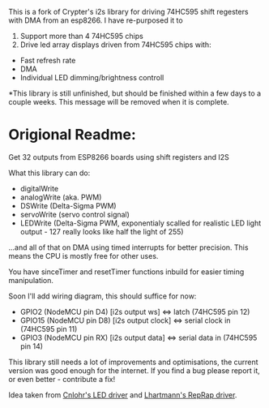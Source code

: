 This is a fork of Crypter's i2s library for driving 74HC595 shift regesters with DMA from an esp8266. 
I have re-purposed it to 
1. Support more than 4 74HC595 chips
2. Drive led array displays driven from 74HC595 chips with:
*  Fast refresh rate
*  DMA
*  Individual LED dimming/brightness controll 

*This library is still unfinished, but should be finished within a few days to a couple weeks. This message will be removed when it is complete.

# Origional Readme:
Get 32 outputs from ESP8266 boards using shift registers and I2S

What this library can do:
* digitalWrite
* analogWrite (aka. PWM)
* DSWrite (Delta-Sigma PWM)
* servoWrite (servo control signal)
* LEDWrite (Delta-Sigma PWM, exponentialy scalled for realistic LED light output - 127 really looks like half the light of 255)

...and all of that on DMA using timed interrupts for better precision. This means the CPU is mostly free for other uses.

You have sinceTimer and resetTimer functions inbuild for easier timing manipulation.

Soon I'll add wiring diagram, this should suffice for now:
* GPIO2 (NodeMCU pin D4) [i2s output ws] <=> latch (74HC595 pin 12)
* GPIO15 (NodeMCU pin D8) [i2s output clock] <=> serial clock in (74HC595 pin 11)
* GPIO3 (NodeMCU pin RX) [i2s output data] <=> serial data in (74HC595 pin 14)


This library still needs a lot of improvements and optimisations, the current version was good enough for the internet.
If you find a bug please report it, or even better - contribute a fix!

Idea taken from [Cnlohr's LED driver](https://github.com/cnlohr/esp8266ws2812i2s) and [Lhartmann's RepRap driver](https://github.com/lhartmann/esp8266_reprap).

